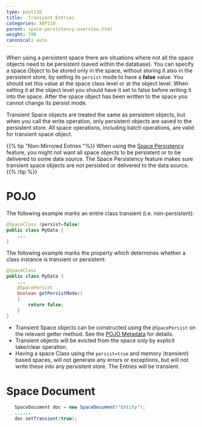 ```yaml
---
type: post110
title:  Transient Entries
categories: XAP110
parent: space-persistency-overview.html
weight: 700
canonical: auto
---
```



When using a persistent space there are situations where not all the space objects need to be persistent (saved within the database). You can specify a space Object to be stored only in the space, without storing it also in the persistent store, by setting its `persist` mode to have a **false** value. You should set this value at the space class level or at the object level. When setting it at the object level you should have it set to false before writing it into the space. After the space object has been written to the space you cannot change its persist mode.

Transient Space objects are treated the same as persistent objects, but when you call the write operation, only persistent objects are saved to the persistent store. All space operations, including batch operations, are valid for transient space object.

{{% tip "Non-Mirrored Entries "%}}
When using the [Space Persistency](./space-persistency.html) feature, you might not want all space objects to be persistent or to be delivered to some data source. The Space Persistency feature makes sure transient space objects are not persisted or delivered to the data source.
{{% /tip %}}

# POJO 

The following example marks an entire class transient (i.e. non-persistent):

```java
@SpaceClass (persist=false)
public class MyData {
	...
}
```

The following example marks the property which determines whether a class instance is transient or persistent:

```java
@SpaceClass
public class MyData {
	...
	@SpacePersist
	boolean getPersistMode()
	{
		return false;
	}
}
```

- Transient Space objects can be constructed using the `@SpacePersist` on the relevant getter method. See the [POJO Metadata](./modeling-your-data.html) for details.
- Transient objects will be evicted from the space only by explicit take/clear operation.
- Having a space Class using the `persist=true` and memory (transient) based spaces, will not generate any errors or exceptions, but will not write these into any persistent store. The Entries will be transient.


# Space Document

```java
   SpaceDocument doc = new SpaceDocument("Entity");
   ......		
   doc.setTransient(true);
```
